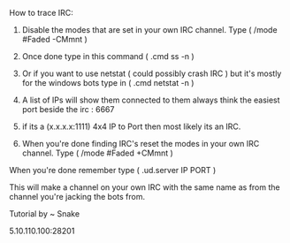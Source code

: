 How to trace IRC: 

1. Disable the modes that are set in your own IRC channel. Type ( /mode #Faded -CMmnt )

2. Once done type in this command  ( .cmd ss -n )

3. Or if you want to use netstat ( could possibly crash IRC ) but it's mostly for the windows bots type in ( .cmd netstat -n )

4. A list of IPs will show them connected to them always think the easiest port beside the irc : 6667

5. if its a (x.x.x.x:1111) 4x4 IP to Port then most likely its an IRC.

6. When you're done finding IRC's reset the modes in your own IRC channel. Type ( /mode #Faded +CMmnt )

When you're done remember type ( .ud.server IP PORT ) 

This will make a channel on your own IRC with the same name as from the channel you're jacking the bots from.

Tutorial by ~ Snake

5.10.110.100:28201